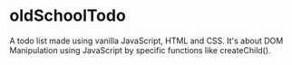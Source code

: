 # oldSchoolTodo
A todo list made using vanilla JavaScript, HTML and CSS. It's about DOM Manipulation using JavaScript by specific functions like createChild().
